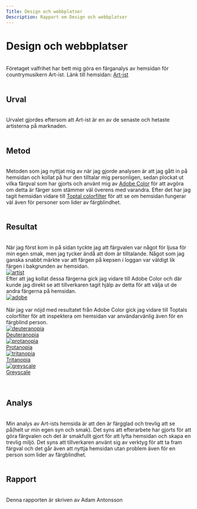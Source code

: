 ```yaml
---
Title: Design och webbplatser
Description: Rapport om Design och webbplatser
---
```


Design och webbplatser
=======================
<br>
Företaget valfrihet har bett mig göra en färganalys av hemsidan för countrymusikern Art-ist. 
Länk till hemsidan: <a href="https://www.student.bth.se/~adat23/dbwebb-kurser/design/me/kmom10/" target="_blank" aria-label="Art-ist">Art-ist</a>
<br><br>

Urval
-----------------------
<br>
Urvalet gjordes eftersom att Art-ist är en av de senaste och hetaste artisterna på marknaden. 
<br><br>

Metod
-----------------------
<br>
Metoden som jag nyttjat mig av när jag gjorde analysen är att jag gått in på hemsidan och kollat på hur den tilltalar mig personligen, sedan plockat ut vilka färgval som har gjorts och använt mig av <a href="https://color.adobe.com/sv/create/color-wheel" target="_blank" aria-label="adobe color " >Adobe Color</a> för att avgöra om detta är färger som stämmer väl överens med varandra. 
Efter det har jag tagit hemsidan vidare till <a href="https://www.toptal.com/designers/colorfilter/" target="_blank" aria-label="Toptal colorfilter">Toptal colorfilter</a> för att se om hemsidan fungerar väl även för personer som lider av färgblindhet. 
<br><br>

Resultat
-----------------------
<br>
När jag först kom in på sidan tyckte jag att färgvalen var något för ljusa för min egen smak, men jag tycker ändå att dom är tilltalande. Något som jag ganska snabbt märkte var att färgen på kepsen i loggan var väldigt lik färgen i bakgrunden av hemsidan. 
<div class="artist">
<a href="%base_url%/image/analys/artist/artist.png" target="_blank" aria-label="artist">
    <picture>
        <source media="(min-width: 101px)" srcset="%base_url%/image/analys/artist/artist.png">
        <img src="%base_url%/image/analys/artist/artist.png?width=50%&q=10%" alt="artist">
    </picture>
</a>
</div>
Efter att jag kollat dessa färgerna gick jag vidare till Adobe Color och där kunde jag direkt se att tillverkaren tagit hjälp av detta för att välja ut de andra färgerna på hemsidan. 
<div class="artist">
<a href="%base_url%/image/analys/artist/adobe.png" target="_blank" aria-label="adobe">
    <picture>
        <source media="(min-width: 101px)" srcset="%base_url%/image/analys/artist/adobe.png">
        <img src="%base_url%/image/analys/artist/adobe.png?width=50%&q=10%" alt="adobe">
    </picture>
</a>
</div>
<br>
När jag var nöjd med resultatet från Adobe Color gick jag vidare till Toptals colorfilter för att inspektera om hemsidan var användarvänlig även för en färgblind person. 
<div class="mobel">
<a href="%base_url%/image/analys/artist/deuteranopia.png" target="_blank" aria-label="deuteranopia">
    <picture>
        <source media="(min-width: 101px)" srcset="%base_url%/image/analys/artist/deuteranopia.png">
        <img src="%base_url%/image/analys/artist/deuteranopia.png?width=50%&q=10%" alt="deuteranopia">
        <figcaption>Deuteranopia</figcaption>
    </picture>
</a>
<a href="%base_url%/image/analys/artist/protanopia.png" target="_blank" aria-label="protanopia">
    <picture class="mobeldesign">
        <source media="(min-width: 101px)" srcset="%base_url%/image/analys/artist/protanopia.png">
        <img src="%base_url%/image/analys/artist/protanopia.png?width=50%&q=10%" alt="protanopia">
        <figcaption>Protanopia</figcaption>
    </picture>
</a>
<a href="%base_url%/image/analys/artist/tritanopia.png" target="_blank" aria-label="tritanopia">
    <picture class="mobeldesign">
        <source media="(min-width: 101px)" srcset="%base_url%/image/analys/artist/tritanopia.png">
        <img src="%base_url%/image/analys/artist/tritanopia.png?width=50%&q=10%" alt="tritanopia">
        <figcaption>Tritanopia</figcaption>
    </picture>
</a>
<a href="%base_url%/image/analys/artist/greyscale.png" target="_blank" aria-label="greyscale">
    <picture class="mobeldesign">
        <source media="(min-width: 101px)" srcset="%base_url%/image/analys/artist/greyscale.png">
        <img src="%base_url%/image/analys/artist/greyscale.png?width=50%&q=10%" alt="greyscale">
        <figcaption>Greyscale</figcaption>
    </picture>
</a>
</div>
<br><br>

Analys
-----------------------
<br>
Min analys av Art-ists hemsida är att den är färgglad och trevlig att se på(helt ur min egen syn och smak). Det syns att efterarbete har gjorts för att göra färgvalen och det är smakfullt gjort för att lyfta hemsidan och skapa en trevlig miljö. Det syns att tillverkaren använt sig av verktyg för att ta fram färgval och det går även att nyttja hemsidan utan problem även för en person som lider av färgblindhet. 
<br>
<br>

Rapport
-----------------------
<br>
Denna rapporten är skriven av Adam Antonsson